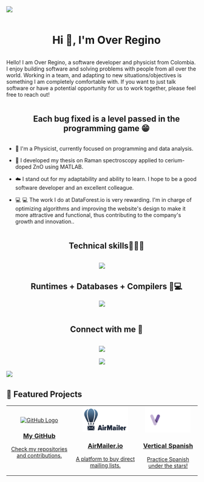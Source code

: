 
<!--horizontal divider(gradiant)-->
<img src="https://user-images.githubusercontent.com/73097560/115834477-dbab4500-a447-11eb-908a-139a6edaec5c.gif">

<!--h1 without bottom border-->
<div id="user-content-toc">
  <ul align="center">
    <summary><h1 style="display: inline-block">Hi 👋, I'm Over Regino</h1></summary>
  </ul>
</div>
<!--Intro start-->
Hello! I am Over Regino, a software developer and physicist from Colombia. I enjoy building software and solving problems with people from all over the world. Working in a team, and adapting to new situations/objectives is something I am completely comfortable with. If you want to just talk software or have a potential opportunity for us to work together, please feel free to reach out!

<!--h2 without bottom border-->
<div id="user-content-toc">
  <ul align="center">
    <summary><h2 style="display: inline-block">Each bug fixed is a level passed in the programming game 😁 </h2></summary>
  </ul>
</div>


<!--Intro start-->
* 🔭 I'm a Physicist, currently focused on programming and data analysis.

* 🔧 I developed my thesis on Raman spectroscopy applied to cerium-doped ZnO using MATLAB.

* ☁️ I stand out for my adaptability and ability to learn. I hope to be a good software developer and an excellent colleague.

* 💻 💻 The work I do at DataForest.io is very rewarding. I'm in charge of optimizing algorithms and improving the website's design to make it more attractive and functional, thus contributing to the company's growth and innovation..
<!--- stats & Trophy (start) -->



</p>        
<!--- stats (end) -->

<!--========================================================================================================================================================================================================-->
<!--h1 without bottom border-->
<div id="user-content-toc">
  <ul align="center">
    <summary><h2 style="display: inline-block">Technical skills👨🏻‍💻</h2></summary>
  </ul>
</div>
<!--tech stack icons-->
<p align="center">
  <a href="https://skillicons.dev">
    <img src="https://skillicons.dev/icons?i=cpp,js,ts,py,fortran,nextjs,svelte,html,css,tailwind,matlab,latex" />
  </a>
</p>
<!--========================================================================================================================================================================================================-->
<!--h1 without bottom border-->
<div id="user-content-toc">
  <ul align="center">
    <summary><h2 style="disply: inline-block">Runtimes + Databases + Compilers 🔧💻</h2></summary>
  </ul>
</div>
<!--tech stack Editor-->
<p align="center">
  <a href="https://skillicons.dev">
    <img src="https://skillicons.dev/icons?i=mysql,nodejs,anaconda,eclipse" />
  </a>
</p>
<!--=====================================================================================================================================================-->
<!--==========MIS COMPLIDAORES + RUNTIMES +DATAB===========================================================================================================================================-->
<!-- Connect with me -->
<!--h2 without bottom border-->
<div id="user-content-toc">
  <ul align="center">
    <summary><h2 style="display: inline-block">Connect with me 🤝</h2></summary>
  </ul>
</div>

<!--icons and links-->

<p align="center">
  <a href="https://skillicons.dev">
    <img src="https://skillicons.dev/icons?i=gmail,linkedin,discord" />
  </a>
</p>
  
</p>


<!--profile visit count-->
<div align="center">
  
[![](https://visitcount.itsvg.in/api?id=1010nishant&icon=3&color=6)](https://visitcount.itsvg.in)
  
</div>


<!--horizontal divider(gradiant)-->
<img src="https://user-images.githubusercontent.com/73097560/115834477-dbab4500-a447-11eb-908a-139a6edaec5c.gif">

## 🚀 Featured Projects  
<table>
  <tr>
    <td align="center" width="300">
      <a href="https://github.com/RLover06">
        <img src="https://github.githubassets.com/images/modules/logos_page/GitHub-Mark.png" width="100" alt="GitHub Logo"/>
        <h3>My GitHub</h3>
        <p>Check my repositories and contributions.</p>
      </a>
    </td>
    <td align="center" width="300">
      <a href="https://airmailer.io">
        <img src="logo-am.png" width="120"/>
        <h3>AirMailer.io</h3>
        <p>A platform to buy direct mailing lists.</p>
      </a>
    </td>
    <td align="center" width="300">
      <a href="https://verticalspanish.com">
        <img src="logo-vs.png" width="120"/>
        <h3>Vertical Spanish</h3>
        <p>Practice Spanish under the stars!</p>
      </a>
    </td>
  </tr>
</table>
